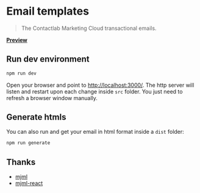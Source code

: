 # Email templates

> The Contactlab Marketing Cloud transactional emails.

**[Preview](https://clab-emails.netlify.com/)**

## Run dev environment

```bash
npm run dev
```

Open your browser and point to [http://localhost:3000/](http://localhost:3000/).
The http server will listen and restart upon each change inside `src` folder.
You just need to refresh a browser window manually.

## Generate htmls

You can also run and get your email in html format inside a `dist` folder:

```bash
npm run generate
```

## Thanks

- [mjml](https://mjml.io/)
- [mjml-react](https://github.com/wix-incubator/mjml-react)
